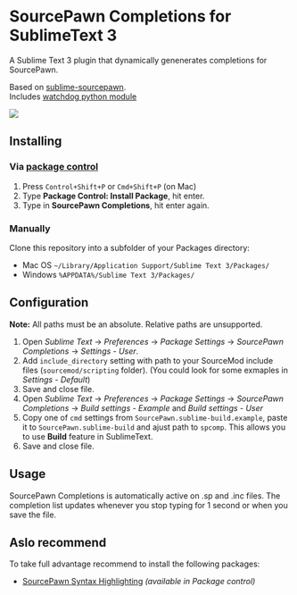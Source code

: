 # SourcePawn Completions for SublimeText 3

A Sublime Text 3 plugin that dynamically genenerates completions for SourcePawn.  

Based on [sublime-sourcepawn](https://github.com/austinwagner/sublime-sourcepawn).  
Includes [watchdog python module](https://https://github.com/gorakhargosh/watchdog)  
  
  
<p><img src="https://i.imgur.com/DG14QD8.png"></p>

## Installing

### Via [package control](https://packagecontrol.io/installation)

1. Press `Control+Shift+P` or `Cmd+Shift+P` (on Mac)
2. Type **Package Control: Install Package**, hit enter.
3. Type in **SourcePawn Completions**, hit enter again.

### Manually

Clone this repository into a subfolder of your Packages directory:
* Mac OS `~/Library/Application Support/Sublime Text 3/Packages/`
* Windows `%APPDATA%/Sublime Text 3/Packages/`

## Configuration
**Note:** All paths must be an absolute. Relative paths are unsupported.

1. Open *Sublime Text* -> *Preferences* -> *Package Settings* -> *SourcePawn Completions* -> *Settings - User*.
2. Add `include_directory` setting with path to your SourceMod include files (`sourcemod/scripting` folder). (You could look for some exmaples in *Settings - Default*)
3. Save and close file.
4. Open *Sublime Text* -> *Preferences* -> *Package Settings* -> *SourcePawn Completions* -> *Build settings - Example* and *Build settings - User*
5. Copy one of `cmd` settings from `SourcePawn.sublime-build.example`, paste it to `SourcePawn.sublime-build` and ajust path to `spcomp`. This allows you to use **Build** feature in SublimeText.
6. Save and close file.

## Usage

SourcePawn Completions is automatically active on .sp and .inc files. The completion list updates whenever you stop typing for 1 second or when you save the file.

## Aslo recommend
To take full advantage recommend to install the following packages:
* [SourcePawn Syntax Highlighting](https://github.com/Dillonb/SublimeSourcePawn) _(available in Package control)_
